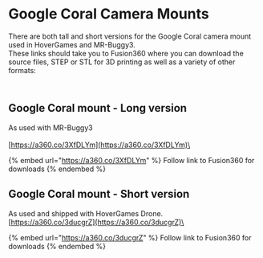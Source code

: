 # Google Coral Camera Mounts

There are both tall and short versions for the Google Coral camera mount used in HoverGames and MR-Buggy3.\
These links should take you to Fusion360 where you can download the source files, STEP or STL for 3D printing as well as a variety of other formats:

\
Google Coral mount - Long version
---------------------------------

As used with MR-Buggy3\
\
[https://a360.co/3XfDLYm](https://a360.co/3XfDLYm)\


{% embed url="https://a360.co/3XfDLYm" %}
Follow link to Fusion360 for downloads
{% endembed %}



## Google Coral mount - Short version

As used and shipped with HoverGames Drone.\
[https://a360.co/3ducgrZ](https://a360.co/3ducgrZ)\


{% embed url="https://a360.co/3ducgrZ" %}
Follow link to Fusion360 for downloads
{% endembed %}
